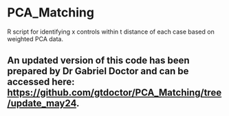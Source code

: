 # PCA_Matching

R script for identifying x controls within t distance of each case based on weighted PCA data.


## An updated version of this code has been prepared by Dr Gabriel Doctor and can be accessed here: https://github.com/gtdoctor/PCA_Matching/tree/update_may24.
